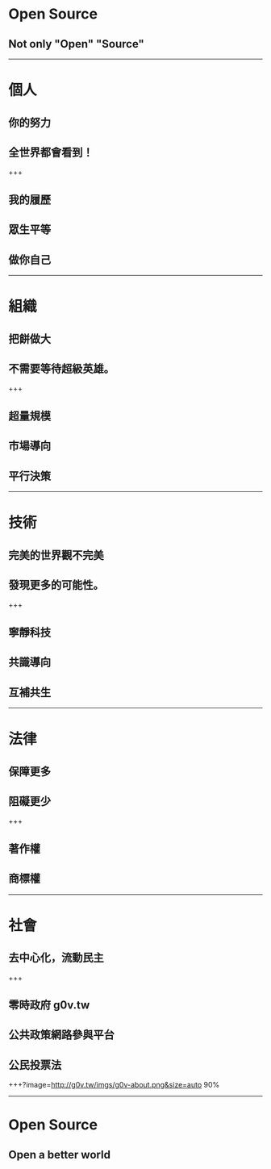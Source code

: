 # Open Source
## Not only "Open" "Source"

---

# 個人
## 你的努力
## 全世界都會看到！

+++

## 我的履歷
## 眾生平等
## 做你自己

---

# 組織
## 把餅做大
## 不需要等待超級英雄。

+++

## 超量規模
## 市場導向
## 平行決策

---

# 技術
## 完美的世界觀不完美
## 發現更多的可能性。

+++

## 寧靜科技
## 共識導向
## 互補共生

---

# 法律
## 保障更多
## 阻礙更少

+++

## 著作權
## 商標權

---

# 社會
## 去中心化，流動民主

+++

## 零時政府 g0v.tw
## 公共政策網路參與平台
## 公民投票法

+++?image=http://g0v.tw/imgs/g0v-about.png&size=auto 90%

---

# Open Source
## Open a better world
